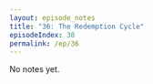 ```yaml
---
layout: episode_notes
title: "36: The Redemption Cycle"
episodeIndex: 38
permalink: /ep/36
---
```

No notes yet.
